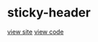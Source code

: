 # sticky-header

[view site](https://ethanneff.github.io/sticky-header/)
[view code](https://github.com/ethanneff/sticky-header/blob/master/index.html)
